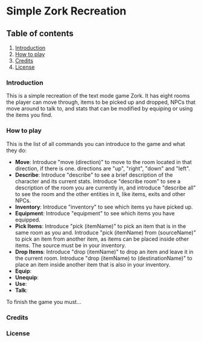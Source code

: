 # Simple Zork Recreation

## Table of contents
1. [Introduction](#introduction)
2. [How to play](#how-to-play)
3. [Credits](#credits)
4. [License](#license)

### Introduction
This is a simple recreation of the text mode game Zork. It has eight rooms the player can move through, items to be picked up and dropped, NPCs that move around to talk to, and stats that can be modified by equiping or using the items you find.

### How to play
This is the list of all commands you can introduce to the game and what they do:
* __Move__: Introduce "move (direction)" to move to the room located in that direction, if there is one. directions are "up", "right", "down" and "left".
* __Describe__: Introduce "describe" to see a brief description of the character and its current stats. Introduce "describe room" to see a description of the room you are currently in, and introduce "describe all" to see the room and the other entities in it, like items, exits and other NPCs.
* __Inventory__: Introduce "inventory" to see which items yu have picked up.
* __Equipment__: Introduce "equipment" to see which items you have equipped.
* __Pick Items__: Introduce "pick (itemName)" to pick an item that is in the same room as you and. Introduce "pick (itemName) from (sourceName)" to pick an item from another item, as items can be placed inside other items. The source must be in your inventory.
* __Drop Items__: Introduce "drop (itemName)" to drop an item and leave it in the current room. Introduce "drop (itemName) to (destinationName)" to place an item inside another item that is also in your inventory.
* __Equip__:
* __Unequip__:
* __Use__:
* __Talk__:

To finish the game you must...

### Credits

### License